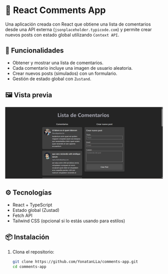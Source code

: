 # 📝 React Comments App

Una aplicación creada con React que obtiene una lista de comentarios desde una API externa (`jsonplaceholder.typicode.com`) y permite crear nuevos posts con estado global utilizando `Context API`.

## 🚀 Funcionalidades

- Obtener y mostrar una lista de comentarios.
- Cada comentario incluye una imagen de usuario aleatoria.
- Crear nuevos posts (simulados) con un formulario.
- Gestión de estado global con `Zustand`.

## 🖼️ Vista previa

![Vista previa del proyecto](/src/assets/image.png) <!-- Si tienes una imagen de muestra -->

## ⚙️ Tecnologías

- React + TypeScript
- Estado global (Zustad)
- Fetch API
- Tailwind CSS (opcional si lo estás usando para estilos)

## 📦 Instalación

1. Clona el repositorio:
   ```bash
   git clone https://github.com/YonatanLLa/comments-app.git
   cd comments-app
   ```
